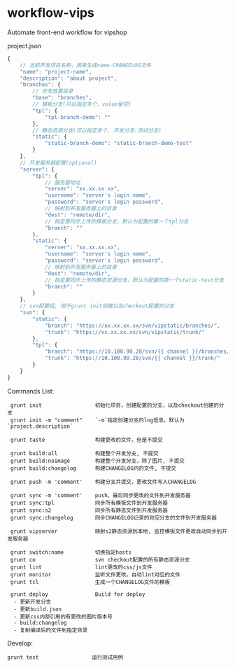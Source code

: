 workflow-vips
=============

Automate front-end workflow for vipshop

project.json

```javascript
{
	// 当前开发项目名称，用来生成name-CHANGELOG文件
	"name": "project-name",
	"description": "about project",
	"branches": {
		// 分支放置目录
		"base": "branches",
		// 模板分支(可以指定多个，value留空)
		"tpl": {
			"tpl-branch-demo": ""
		},
		// 静态资源分支(可以指定多个, 开发分支:测试分支)
		"static": {
			"static-branch-demo": "static-branch-demo-test"
		}
	},
	// 开发服务器配置(optional)
	"server": {
		"tpl": {
			// 服务器地址
			"server": "xx.xx.xx.xx",
			"username": "server's login name",
			"password": "server's login password",
			// 映射到开发服务器上的目录
			"dest": "remote/dir",
			// 指定要同步上传的模板分支，默认为配置的第一个tpl分支
			"branch": ""
		},
		"static": {
			"server": "xx.xx.xx.xx",
			"username": "server's login name",
			"password": "server's login password",
			// 映射到开发服务器上的目录
			"dest": "remote/dir",
			// 指定要同步上传的静态资源分支，默认为配置的第一个static-test分支
			"branch": ""
		}
	},
	// svn配置段, 用于grunt init创建以及checkout配置的分支
	"svn": {
		"static": {
			"branch": "https://xx.xx.xx.xx/svn/vipstatic/branches/",
			"trunk": "https://xx.xx.xx.xx/svn/vipstatic/trunk/"
		},
		"tpl": {
			"branch": "https://10.100.90.28/svn/{{ channel }}/branches/",
			"trunk": "https://10.100.90.28/svn/{{ channel }}/trunk/"
		}
	}
}
```

Commands List:

	 grunt init                 初始化项目，创建配置的分支，以及checkout创建的分支
	 grunt init -m "comment"    `-m`指定创建分支的log信息，默认为`project.description`

	 grunt taste                构建更改的文件，但是不提交

	 grunt build:all            构建整个开发分支, 不提交
	 grunt build:noimage        构建整个开发分支，除了图片, 不提交
	 grunt build:changelog      构建CHANGELOG内的文件, 不提交

	 grunt push -m 'comment'    构建分支并提交，更改文件写入CHANGELOG

	 grunt sync -m 'comment'    push，最后同步更改的文件到开发服务器
	 grunt sync:tpl             同步所有模板文件到开发服务器
	 grunt sync:s2              同步所有静态文件到开发服务器
	 grunt sync:changelog       同步CHANGELOG记录的对应分支的文件到开发服务器

	 grunt vipserver            映射s2静态资源到本地, 监控模板文件更改自动同步到开发服务器

	 grunt switch:name          切换指定hosts
	 grunt co                   svn checkout配置的所有静态资源分支
	 grunt lint                 lint更改的css/js文件
	 grunt monitor              监听文件更改，自动lint对应的文件
	 grunt tcl                  生成一个CHANGELOG文件的模板

	 grunt deploy               Build for deploy
	  - 更新开发分支
	  - 更新build.json
	  - 更新css内部引用的有更改的图片版本号
	  - build:changelog
	  - 复制编译后的文件到指定目录

Develop:

	grunt test                 运行测试用例